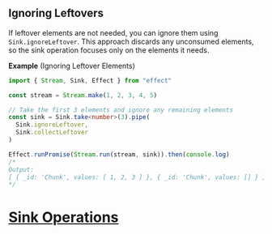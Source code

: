 ## Ignoring Leftovers

If leftover elements are not needed, you can ignore them using `Sink.ignoreLeftover`. This approach discards any unconsumed elements, so the sink operation focuses only on the elements it needs.

**Example** (Ignoring Leftover Elements)

```ts twoslash
import { Stream, Sink, Effect } from "effect"

const stream = Stream.make(1, 2, 3, 4, 5)

// Take the first 3 elements and ignore any remaining elements
const sink = Sink.take<number>(3).pipe(
  Sink.ignoreLeftover,
  Sink.collectLeftover
)

Effect.runPromise(Stream.run(stream, sink)).then(console.log)
/*
Output:
[ { _id: 'Chunk', values: [ 1, 2, 3 ] }, { _id: 'Chunk', values: [] } ]
*/
```

# [Sink Operations](https://effect.website/docs/sink/operations/)
